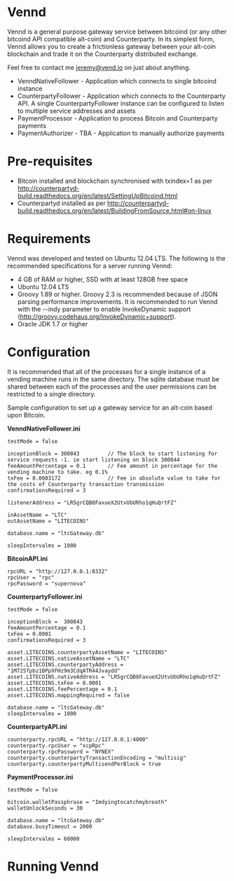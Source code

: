 Vennd
=====

Vennd is a general purpose gateway service between bitcoind (or any other bitcoind API compatible alt-coin) and Counterparty. In its simplest form, Vennd allows you to create a frictionless gateway between your alt-coin blockchain and trade it on the Counterparty distributed exchange.

Feel free to contact me jeremy@vend.io on just about anything.

* VenndNativeFollower - Application which connects to single bitcoind instance
* CounterpartyFollower - Application which connects to the Counterparty API. A single CounterpartyFollower instance can be configured to listen to multiple service addresses and assets
* PaymentProcessor - Application to process Bitcoin and Counterparty payments
* PaymentAuthorizer - TBA - Application to manually authorize payments


Pre-requisites
==============
* Bitcoin installed and blockchain synchronised with txindex=1 as per http://counterpartyd-build.readthedocs.org/en/latest/SettingUpBitcoind.html
* Counterpartyd installed as per http://counterpartyd-build.readthedocs.org/en/latest/BuildingFromSource.html#on-linux


Requirements
============

Vennd was developed and tested on Ubuntu 12.04 LTS. The following is the recommended specifications for a server running Vennd:

* 4 GB of RAM or higher, SSD with at least 128GB free space
* Ubuntu 12.04 LTS
* Groovy 1.89 or higher. Groovy 2.3 is recommended because of JSON parsing performance improvements. It is recommended to run Vennd with the --indy parameter to enable InvokeDynamic support (http://groovy.codehaus.org/InvokeDynamic+support).
* Oracle JDK 1.7 or higher


Configuration
=============

It is recommended that all of the processes for a single instance of a vending machine runs in the same directory. The sqlite database must be shared between each of the processes and the user permissions can be restricted to a single directory.

Sample configuration to set up a gateway service for an alt-coin based upon Bitcoin.

**VenndNativeFollower.ini**
```
testMode = false

inceptionBlock = 300043         // The block to start listening for service requests -1. ie start listening on block 300044
feeAmountPercentage = 0.1       // Fee amount in percentage for the vending machine to take. eg 0.1%
txFee = 0.0003172               // Fee in absolute value to take for the costs of Counterparty transaction transmission
confirmationsRequired = 3

listenerAddress = "LR5grCQB8FaxueX2UtvUbURho1qHuQrtFZ"

inAssetName = "LTC"
outAssetName = "LITECOINS"

database.name = "ltcGateway.db"

sleepIntervalms = 1000
```


**BitcoinAPI.ini**
```
rpcURL = "http://127.0.0.1:8332"
rpcUser = "rpc"
rpcPassword = "supernova"
```


**CounterpartyFollower.ini**
```
testMode = false

inceptionBlock =  300043
feeAmountPercentage = 0.1
txFee = 0.0001
confirmationsRequired = 3

asset.LITECOINS.counterpartyAssetName = "LITECOINS"
asset.LITECOINS.nativeAssetName = "LTC"
asset.LITECOINS.counterpartyAddress = "1M72Sfpbz1BPpXFHz9m3CdqATR44Jvaydd"
asset.LITECOINS.nativeAddress = "LR5grCQB8FaxueX2UtvUbURho1qHuQrtFZ"
asset.LITECOINS.txFee = 0.0001
asset.LITECOINS.feePercentage = 0.1
asset.LITECOINS.mappingRequired = false

database.name = "ltcGateway.db"
sleepIntervalms = 1000
```


**CounterpartyAPI.ini**
```
counterparty.rpcURL = "http://127.0.0.1:4000"
counterparty.rpcUser = "xcpRpc"
counterparty.rpcPassword = "NYNEX"
counterparty.counterpartyTransactionEncoding = "multisig"
counterparty.counterpartyMultisendPerBlock = true
```


**PaymentProcessor.ini**
```
testMode = false

bitcoin.walletPassphrase = "Imdyingtocatchmybreath"
walletUnlockSeconds = 30

database.name = "ltcGateway.db"
database.busyTimeout = 2000

sleepIntervalms = 60000
```


Running Vennd
==============

